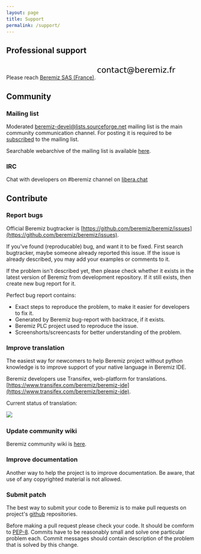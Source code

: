 ```yaml
---
layout: page
title: Support
permalink: /support/
---
```



## Professional support

Please reach [Beremiz SAS (France)](https://beremiz.fr). ![](/assets/img/email.svg)


## Community

### Mailing list

Moderated [beremiz-devel@lists.sourceforge.net](https://sourceforge.net/p/beremiz/mailman/beremiz-devel) mailing list is the main community communication channel. For posting it is required to be [subscribed](https://sourceforge.net/projects/beremiz/lists/beremiz-devel) to the mailing list.

Searchable webarchive of the mailing list is available [here](http://beremiz-devel.2374573.n4.nabble.com/).

### IRC

Chat with developers on #beremiz channel on [libera.chat](https://web.libera.chat/#beremiz)


## Contribute

### Report bugs

Official Beremiz bugtracker is
[https://github.com/beremiz/beremiz/issues](https://github.com/beremiz/beremiz/issues).

If you've found (reproducable) bug, and want it to be fixed.
First search bugtracker, maybe someone already reported this issue.
If the issue is already described, you may add your examples or comments to it.

If the problem isn't described yet, then please check whether
it exists in the latest version of Beremiz from development repository.
If it still exists, then create new bug report for it.

Perfect bug report contains:

- Exact steps to reproduce the problem, to make it easier for developers to fix it.
- Generated by Beremiz bug-report with backtrace, if it exists.
- Beremiz PLC project used to reproduce the issue.
- Screenshorts/screencasts for better understanding of the problem.

### Improve translation

The easiest way for newcomers to help Beremiz project
without python knowledge is to improve support of your native language in Beremiz IDE.

Beremiz developers use Transifex, web-platform for translations. [https://www.transifex.com/beremiz/beremiz-ide](https://www.transifex.com/beremiz/beremiz-ide).

Current status of translation:

![](https://www.transifex.com/projects/p/beremiz-ide/resource/beremiz/chart/image_png)

### Update community wiki

Beremiz community wiki is [here](https://github.com/beremiz/beremiz/wiki/).

### Improve documentation

Another way to help the project is to improve documentation.
Be aware, that use of any copyrighted material is not allowed.

### Submit patch

The best way to submit your code to Beremiz is to make pull requests on project's [github](https://github.com/beremiz) repositories.

Before making a pull request please check your code.
It should be comform to [PEP-8](https://www.python.org/dev/peps/pep-0008/).
Commits have to be reasonably small and solve one particular problem each. Commit messages should contain description of the problem that is solved by this change.

